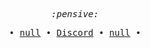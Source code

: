    <p align="center">
      <samp>
         <em>:pensive:</em>
      </samp><br>
   </p>
   <p align="center">
      <samp> 
        &#8226;
        <a href="https://github.com/HO7SD30" target="_blank">null</a>
        &#8226;
         <a href="https://www.google.com/search?q=ho7sd3" target="_blank">Discord</a>
        &#8226;
         <a href="https://github.com/HO7SD30/" target="_blank">null</a>
        &#8226;
      </samp>
   </p>
